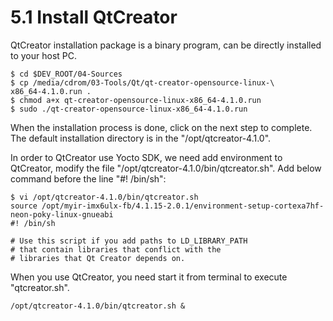 # 5.1 Install QtCreator

QtCreator installation package is a binary program, can be directly installed to your host PC.

```
$ cd $DEV_ROOT/04-Sources
$ cp /media/cdrom/03-Tools/Qt/qt-creator-opensource-linux-\
x86_64-4.1.0.run .
$ chmod a+x qt-creator-opensource-linux-x86_64-4.1.0.run
$ sudo ./qt-creator-opensource-linux-x86_64-4.1.0.run
```
When the installation process is done, click on the next step to complete. The default installation directory is in the "/opt/qtcreator-4.1.0".

In order to QtCreator use Yocto SDK, we need add environment to QtCreator, modify the file "/opt/qtcreator-4.1.0/bin/qtcreator.sh". Add below command before the line "#! /bin/sh":

```
$ vi /opt/qtcreator-4.1.0/bin/qtcreator.sh
source /opt/myir-imx6ulx-fb/4.1.15-2.0.1/environment-setup-cortexa7hf-neon-poky-linux-gnueabi
#! /bin/sh

# Use this script if you add paths to LD_LIBRARY_PATH
# that contain libraries that conflict with the
# libraries that Qt Creator depends on.
```

When you use QtCreator, you need start it from terminal to execute "qtcreator.sh".

```
/opt/qtcreator-4.1.0/bin/qtcreator.sh &
```
